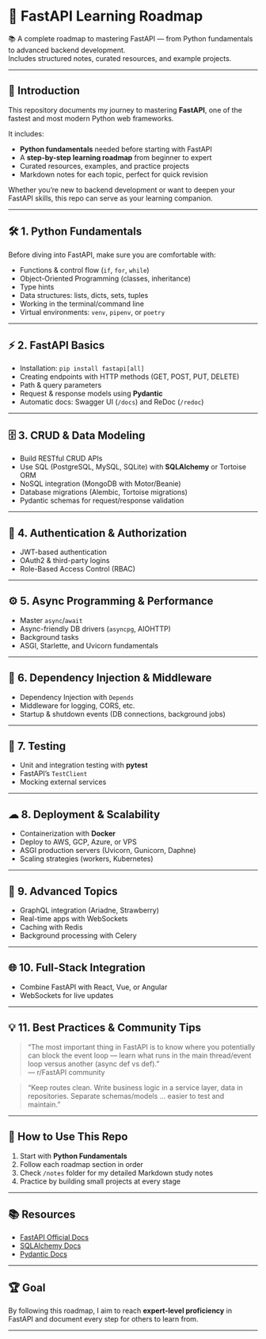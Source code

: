 # 🚀 FastAPI Learning Roadmap

📚 A complete roadmap to mastering FastAPI — from Python fundamentals to advanced backend development.  
Includes structured notes, curated resources, and example projects.

---

## 📖 Introduction

This repository documents my journey to mastering **FastAPI**, one of the fastest and most modern Python web frameworks.  

It includes:
- **Python fundamentals** needed before starting with FastAPI  
- A **step-by-step learning roadmap** from beginner to expert  
- Curated resources, examples, and practice projects  
- Markdown notes for each topic, perfect for quick revision  

Whether you’re new to backend development or want to deepen your FastAPI skills, this repo can serve as your learning companion.

---

## 🛠 1. Python Fundamentals

Before diving into FastAPI, make sure you are comfortable with:
- Functions & control flow (`if`, `for`, `while`)
- Object-Oriented Programming (classes, inheritance)
- Type hints
- Data structures: lists, dicts, sets, tuples
- Working in the terminal/command line
- Virtual environments: `venv`, `pipenv`, or `poetry`

---

## ⚡ 2. FastAPI Basics
- Installation: `pip install fastapi[all]`
- Creating endpoints with HTTP methods (GET, POST, PUT, DELETE)
- Path & query parameters
- Request & response models using **Pydantic**
- Automatic docs: Swagger UI (`/docs`) and ReDoc (`/redoc`)

---

## 🗄 3. CRUD & Data Modeling
- Build RESTful CRUD APIs
- Use SQL (PostgreSQL, MySQL, SQLite) with **SQLAlchemy** or Tortoise ORM
- NoSQL integration (MongoDB with Motor/Beanie)
- Database migrations (Alembic, Tortoise migrations)
- Pydantic schemas for request/response validation

---

## 🔐 4. Authentication & Authorization
- JWT-based authentication
- OAuth2 & third-party logins
- Role-Based Access Control (RBAC)

---

## ⚙ 5. Async Programming & Performance
- Master `async`/`await`
- Async-friendly DB drivers (`asyncpg`, AIOHTTP)
- Background tasks
- ASGI, Starlette, and Uvicorn fundamentals

---

## 🔌 6. Dependency Injection & Middleware
- Dependency Injection with `Depends`
- Middleware for logging, CORS, etc.
- Startup & shutdown events (DB connections, background jobs)

---

## 🧪 7. Testing
- Unit and integration testing with **pytest**
- FastAPI’s `TestClient`
- Mocking external services

---

## ☁ 8. Deployment & Scalability
- Containerization with **Docker**
- Deploy to AWS, GCP, Azure, or VPS
- ASGI production servers (Uvicorn, Gunicorn, Daphne)
- Scaling strategies (workers, Kubernetes)

---

## 🎯 9. Advanced Topics
- GraphQL integration (Ariadne, Strawberry)
- Real-time apps with WebSockets
- Caching with Redis
- Background processing with Celery

---

## 🌐 10. Full-Stack Integration
- Combine FastAPI with React, Vue, or Angular
- WebSockets for live updates

---

## 💡 11. Best Practices & Community Tips
> “The most important thing in FastAPI is to know where you potentially can block the event loop — learn what runs in the main thread/event loop versus another (async def vs def).”  
> — r/FastAPI community

> “Keep routes clean. Write business logic in a service layer, data in repositories. Separate schemas/models … easier to test and maintain.”

---

## 📌 How to Use This Repo
1. Start with **Python Fundamentals**
2. Follow each roadmap section in order
3. Check `/notes` folder for my detailed Markdown study notes
4. Practice by building small projects at every stage

---

## 📚 Resources
- [FastAPI Official Docs](https://fastapi.tiangolo.com)
- [SQLAlchemy Docs](https://docs.sqlalchemy.org)
- [Pydantic Docs](https://docs.pydantic.dev)

---

## 🏆 Goal
By following this roadmap, I aim to reach **expert-level proficiency** in FastAPI and document every step for others to learn from.

---
